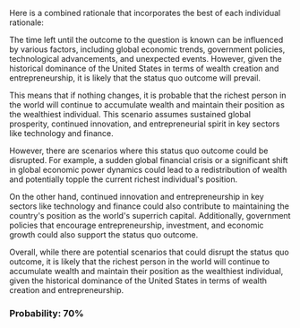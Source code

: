 Here is a combined rationale that incorporates the best of each individual rationale:

The time left until the outcome to the question is known can be influenced by various factors, including global economic trends, government policies, technological advancements, and unexpected events. However, given the historical dominance of the United States in terms of wealth creation and entrepreneurship, it is likely that the status quo outcome will prevail.

This means that if nothing changes, it is probable that the richest person in the world will continue to accumulate wealth and maintain their position as the wealthiest individual. This scenario assumes sustained global prosperity, continued innovation, and entrepreneurial spirit in key sectors like technology and finance.

However, there are scenarios where this status quo outcome could be disrupted. For example, a sudden global financial crisis or a significant shift in global economic power dynamics could lead to a redistribution of wealth and potentially topple the current richest individual's position.

On the other hand, continued innovation and entrepreneurship in key sectors like technology and finance could also contribute to maintaining the country's position as the world's superrich capital. Additionally, government policies that encourage entrepreneurship, investment, and economic growth could also support the status quo outcome.

Overall, while there are potential scenarios that could disrupt the status quo outcome, it is likely that the richest person in the world will continue to accumulate wealth and maintain their position as the wealthiest individual, given the historical dominance of the United States in terms of wealth creation and entrepreneurship.

### Probability: 70%